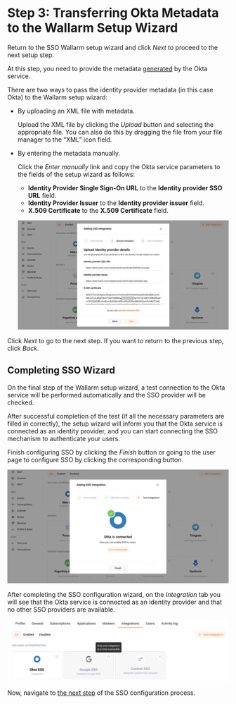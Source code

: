 [img-transfer-metadata-manually]:   ../../../../../images/en/admin-guides/configuration-guides/sso/okta/transfer-metadata-manually.png
[img-sp-wizard-finish]:             ../../../../../images/en/admin-guides/configuration-guides/sso/okta/sp-wizard-finish.png
[img-integration-tab]:              ../../../../../images/en/admin-guides/configuration-guides/sso/okta/integration-tab.png

[doc-allow-access-to-wl]:           allow-access-to-wl.md

[link-metadata]:                    setup-idp.md#downloading-metadata


#   Step 3: Transferring Okta Metadata to the Wallarm Setup Wizard

Return to the SSO Wallarm setup wizard and click *Next* to proceed to the next setup step.

At this step, you need to provide the metadata [generated][link-metadata] by the Okta service.

There are two ways to pass the identity provider metadata (in this case Okta) to the Wallarm setup wizard:
*   By uploading an XML file with metadata.

    Upload the XML file by clicking the *Upload* button and selecting the appropriate file. You can also do this by dragging the file from your file manager to the “XML” icon field.

*   By entering the metadata manually.

    Click the *Enter manually* link and copy the Okta service parameters to the fields of the setup wizard as follows:
    *   **Identity Provider Single Sign-On URL** to the **Identity provider SSO URL** field.
    *   **Identity Provider Issuer** to the **Identity provider issuer** field.
    *   **X.509 Certificate** to the **X.509 Certificate** field.
    
    ![Entering the metadata manually][img-transfer-metadata-manually]
    
Click *Next* to go to the next step. If you want to return to the previous step, click *Back*.


##  Completing SSO Wizard

On the final step of the Wallarm setup wizard, a test connection to the Okta service will be performed automatically and the SSO provider will be checked.

After successful completion of the test (if all the necessary parameters are filled in correctly), the setup wizard will inform you that the Okta service is connected as an identity provider, and you can start connecting the SSO mechanism to authenticate your users. 

Finish configuring SSO by clicking the *Finish* button or going to the user page to configure SSO by clicking the corresponding button.

![Completing SSO wizard][img-sp-wizard-finish]

After completing the SSO configuration wizard, on the *Integration* tab you will see that the Okta service is connected as an identity provider and that no other SSO providers are available.

![The “Integration” tab after finishing the SSO wizard][img-integration-tab]


Now, navigate to [the next step][doc-allow-access-to-wl] of the SSO configuration process.
